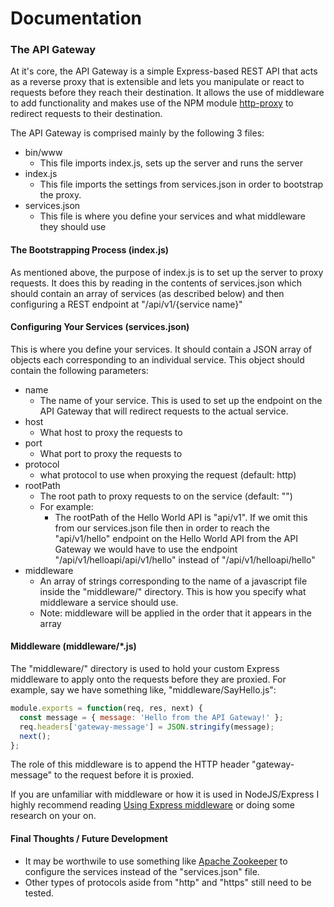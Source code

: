 


# Documentation

### The API Gateway
At it's core, the API Gateway is a simple Express-based REST API that acts as a reverse proxy that is extensible and lets you manipulate or react to requests before they reach their destination.
It allows the use of middleware to add functionality and makes use of the NPM module [http-proxy](https://www.npmjs.com/package/http-proxy) to redirect requests to their destination.

The API Gateway is comprised mainly by the following 3 files:
- bin/www
    - This file imports index.js, sets up the server and runs the server
- index.js
    - This file imports the settings from services.json in order to bootstrap the proxy.
- services.json
    - This file is where you define your services and what middleware they should use

#### The Bootstrapping Process (index.js)
As mentioned above, the purpose of index.js is to set up the server to proxy requests. It does this by reading in the contents of services.json which should contain an array of services (as described below) and then configuring a REST endpoint at "/api/v1/{service name}"


#### Configuring Your Services (services.json)
This is where you define your services. It should contain a JSON array of objects each corresponding to an individual service. This object should contain the following parameters:
- name
    - The name of your service. This is used to set up the endpoint on the API Gateway that will redirect requests to the actual service.
- host
    - What host to proxy the requests to
- port
    - What port to proxy the requests to
- protocol
    - what protocol to use when proxying the request (default: http)
- rootPath
    - The root path to proxy requests to on the service (default: "")
    - For example:
        - The rootPath of the Hello World API is "api/v1". If we omit this from our services.json file then in order to reach the "api/v1/hello" endpoint on the Hello World API from the API Gateway we would have to use the endpoint "/api/v1/helloapi/api/v1/hello" instead of "/api/v1/helloapi/hello"
- middleware
    - An array of strings corresponding to the name of a javascript file inside the "middleware/" directory. This is how you specify what middleware a service should use.
    - Note: middleware will be applied in the order that it appears in the array

#### Middleware (middleware/*.js)
The "middleware/" directory is used to hold your custom Express middleware to apply onto the requests before they are proxied. For example, say we have something  like, "middleware/SayHello.js":
```javascript
module.exports = function(req, res, next) {
  const message = { message: 'Hello from the API Gateway!' };
  req.headers['gateway-message'] = JSON.stringify(message);
  next();
};
```
The role of this middleware is to append the HTTP header "gateway-message" to the request before it is proxied.

If you are unfamiliar with middleware or how it is used in NodeJS/Express I highly recommend reading [Using Express middleware](http://expressjs.com/en/guide/using-middleware.html) or doing some research on your on.


#### Final Thoughts / Future Development
- It may be worthwile to use something like [Apache Zookeeper](https://zookeeper.apache.org/) to configure the services instead of the "services.json" file.
- Other types of protocols aside from "http" and "https" still need to be tested. 
